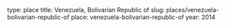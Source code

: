 type: place
title: Venezuela, Bolivarian Republic of
slug: places/venezuela-bolivarian-republic-of
place: venezuela-bolivarian-republic-of
year: 2014

